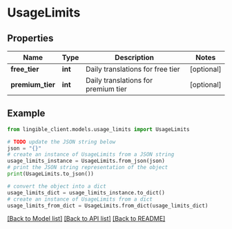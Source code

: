 # UsageLimits


## Properties

Name | Type | Description | Notes
------------ | ------------- | ------------- | -------------
**free_tier** | **int** | Daily translations for free tier | [optional] 
**premium_tier** | **int** | Daily translations for premium tier | [optional] 

## Example

```python
from lingible_client.models.usage_limits import UsageLimits

# TODO update the JSON string below
json = "{}"
# create an instance of UsageLimits from a JSON string
usage_limits_instance = UsageLimits.from_json(json)
# print the JSON string representation of the object
print(UsageLimits.to_json())

# convert the object into a dict
usage_limits_dict = usage_limits_instance.to_dict()
# create an instance of UsageLimits from a dict
usage_limits_from_dict = UsageLimits.from_dict(usage_limits_dict)
```
[[Back to Model list]](../README.md#documentation-for-models) [[Back to API list]](../README.md#documentation-for-api-endpoints) [[Back to README]](../README.md)


